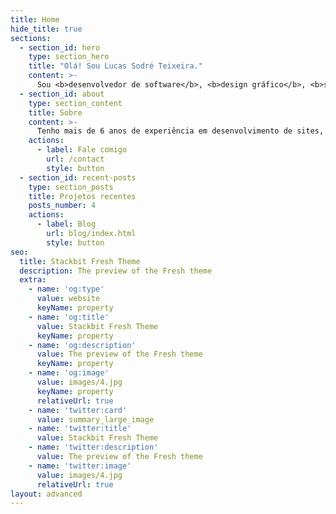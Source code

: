 ```yaml
---
title: Home
hide_title: true
sections:
  - section_id: hero
    type: section_hero
    title: "Olá! Sou Lucas Sodré Teixeira."
    content: >-
      Sou <b>desenvolvedor de software</b>, <b>design gráfico</b>, <b>social media</b> e <b>gerenciador digital de negócios</b>.
  - section_id: about
    type: section_content
    title: Sobre
    content: >-
      Tenho mais de 6 anos de experiência em desenvolvimento de sites, sistemas e aplicativos. Além disso, atuo há mais de 7 anos como social media (Facebook e Instagram) e design gráfico. 
    actions:
      - label: Fale comigo
        url: /contact
        style: button
  - section_id: recent-posts
    type: section_posts
    title: Projetos recentes
    posts_number: 4
    actions:
      - label: Blog
        url: blog/index.html
        style: button
seo:
  title: Stackbit Fresh Theme
  description: The preview of the Fresh theme
  extra:
    - name: 'og:type'
      value: website
      keyName: property
    - name: 'og:title'
      value: Stackbit Fresh Theme
      keyName: property
    - name: 'og:description'
      value: The preview of the Fresh theme
      keyName: property
    - name: 'og:image'
      value: images/4.jpg
      keyName: property
      relativeUrl: true
    - name: 'twitter:card'
      value: summary_large_image
    - name: 'twitter:title'
      value: Stackbit Fresh Theme
    - name: 'twitter:description'
      value: The preview of the Fresh theme
    - name: 'twitter:image'
      value: images/4.jpg
      relativeUrl: true
layout: advanced
---
```

